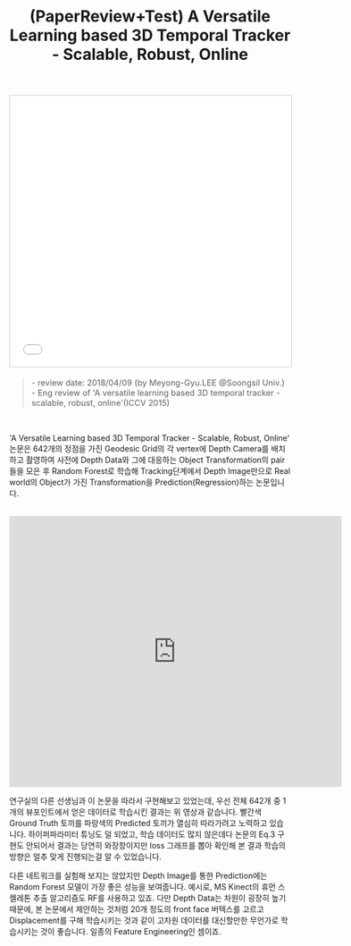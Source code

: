 ﻿---
layout: post
title: (PaperReview+Test) A Versatile Learning based 3D Temporal Tracker - Scalable, Robust, Online
tags: [ML, CV, Random Forest, AR]
categories: [PaperReview, Shoveling]
comments: true
sitemap: true
image: /assets/img/devlog/MLDLStudy/PaperReview/versatile-learning-based-3d-temporal-tracker/paper-reviewa-versatile-learning-based-3d-temporal-tracker-scalable-robust-online-1-638.jpg
accent_image: 
  background: url('/assets/img/sidebar-bg.gif') center/cover
  overlay: false
accent_color: '#ccc'
theme_color: '#ccc'
description: >
  642개의 정점을 가진 Geodesic Grid의 각 vertex로부터 깊이 이미지 및 Object Transformation 정보를 얻고, Random Forest Regressor로 학습해 다음 프레임의 Object Transformation을 예측하는 연구입니다. 해당 논문을 리뷰하고 구현하며 얻은 경험을 공유합니다. 
related_posts:
    - /devlog/_posts/Event&Seminar/2019-02-23-NAVERVisionAIHack.md
---
<center>
<iframe src="//www.slideshare.net/slideshow/embed_code/key/pA0qc4zWxED3JJ" width="595" height="485" frameborder="0" marginwidth="0" marginheight="0" scrolling="no" style="border:1px solid #CCC; border-width:1px; margin-bottom:5px; max-width: 100%;" allowfullscreen> </iframe>
</center>
<Blockquote><span style="font-size:11pt">- review date: 2018/04/09 (by Meyong-Gyu.LEE @Soongsil Univ.)<br>- Eng review of 'A versatile learning based 3D temporal tracker - scalable, robust, online'(ICCV 2015)</span></Blockquote><br>


'A Versatile Learning based 3D Temporal Tracker - Scalable, Robust, Online' 논문은 642개의 정점을 가진 Geodesic Grid의 각 vertex에 Depth Camera를 배치하고 촬영하여 사전에 Depth Data와 그에 대응하는 Object Transformation의 pair들을 모은 후 Random Forest로 학습해 Tracking단계에서 Depth Image만으로 Real world의 Object가 가진 Transformation을 Prediction(Regression)하는 논문입니다. <br><br>

<iframe width="595" height="485" src="https://serviceapi.nmv.naver.com/flash/convertIframeTag.nhn?vid=3ED08D38E08D7597FD19539917A6A68D3809&outKey=V129a9b244ee0879762c96f850d20745d59cd0fde417e5af9a48e6f850d20745d59cd" frameborder="no" scrolling="no" title="NaverVideo" allow="autoplay; gyroscope; accelerometer; encrypted-media" allowfullscreen></iframe>

연구실의 다른 선생님과 이 논문을 따라서 구현해보고 있었는데, 우선 전체 642개 중 1개의 뷰포인트에서 얻은 데이터로 학습시킨 결과는 위 영상과 같습니다. 빨간색 Ground Truth 토끼를 파랑색의 Predicted 토끼가 열심히 따라가려고 노력하고 있습니다. 하이퍼파라미터 튜닝도 덜 되었고, 학습 데이터도 많지 않은데다 논문의 Eq.3 구현도 안되어서 결과는 당연히 와장창이지만 loss 그래프를 뽑아 확인해 본 결과 학습의 방향은 얼추 맞게 진행되는걸 알 수 있었습니다.<br>

다른 네트워크를 실험해 보지는 않았지만 Depth Image를 통한 Prediction에는 Random Forest 모델이 가장 좋은 성능을 보여줍니다. 예시로, MS Kinect의 휴먼 스켈레톤 추출 알고리즘도 RF를 사용하고 있죠. 다만 Depth Data는 차원이 굉장히 높기 때문에, 본 논문에서 제안하는 것처럼 20개 정도의 front face 버텍스를 고르고 Displacement를 구해 학습시키는 것과 같이 고차원 데이터를 대신할만한 무언가로 학습시키는 것이 좋습니다. 일종의 Feature Engineering인 셈이죠.<br>
